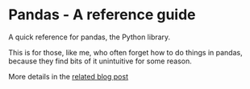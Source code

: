 # Pandas - A reference guide

A quick reference for pandas, the Python library.

This is for those, like me, who often forget how to do things in pandas, because they find bits of it unintuitive for some reason.

More details in the [related blog post](http://davidasboth.com/2015/12/20/pandas-quick-reference-guide)
